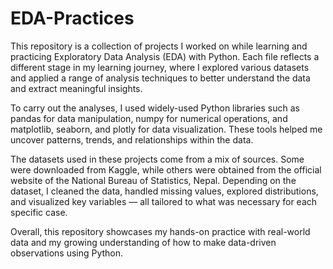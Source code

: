 # EDA-Practices
This repository is a collection of projects I worked on while learning and practicing Exploratory Data Analysis (EDA) with Python. Each file reflects a different stage in my learning journey, where I explored various datasets and applied a range of analysis techniques to better understand the data and extract meaningful insights.

To carry out the analyses, I used widely-used Python libraries such as pandas for data manipulation, numpy for numerical operations, and matplotlib, seaborn, and plotly for data visualization. These tools helped me uncover patterns, trends, and relationships within the data.

The datasets used in these projects come from a mix of sources. Some were downloaded from Kaggle, while others were obtained from the official website of the National Bureau of Statistics, Nepal. Depending on the dataset, I cleaned the data, handled missing values, explored distributions, and visualized key variables — all tailored to what was necessary for each specific case.

Overall, this repository showcases my hands-on practice with real-world data and my growing understanding of how to make data-driven observations using Python.
